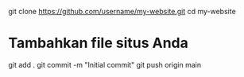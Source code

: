 
git clone https://github.com/username/my-website.git
cd my-website
# Tambahkan file situs Anda
git add .
git commit -m "Initial commit"
git push origin main
